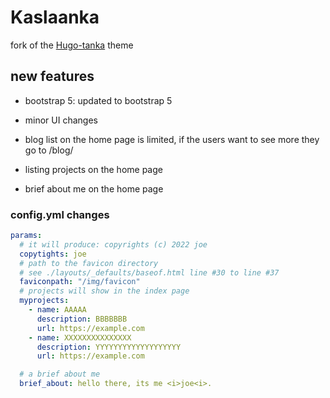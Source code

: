 # Kaslaanka
fork of the [Hugo-tanka](https://github.com/nanxstats/hugo-tanka) theme

## new features

- bootstrap 5: updated to bootstrap 5

- minor UI changes

- blog list on the home page is limited, if the users want to see more they go to /blog/

- listing projects on the home page

- brief about me on the home page

### config.yml changes
```yaml
params:
  # it will produce: copyrights (c) 2022 joe
  copytights: joe
  # path to the favicon directory
  # see ./layouts/_defaults/baseof.html line #30 to line #37
  faviconpath: "/img/favicon"
  # projects will show in the index page
  myprojects:
    - name: AAAAA
      description: BBBBBBB
      url: https://example.com
    - name: XXXXXXXXXXXXXXX
      description: YYYYYYYYYYYYYYYYYYY
      url: https://example.com

  # a brief about me
  brief_about: hello there, its me <i>joe<i>.
```
